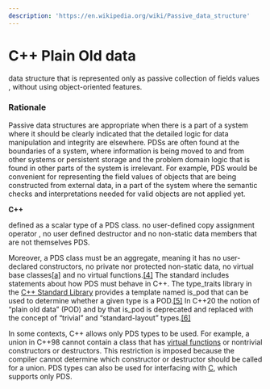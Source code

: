 ```yaml
---
description: 'https://en.wikipedia.org/wiki/Passive_data_structure'
---
```


# C++ Plain Old data

data structure that is represented only as passive collection of fields values , without using object-oriented features. 



### Rationale

Passive data structures are appropriate when there is a part of a system where it should be clearly indicated that the detailed logic for data manipulation and integrity are elsewhere. PDSs are often found at the boundaries of a system, where information is being moved to and from other systems or persistent storage and the problem domain logic that is found in other parts of the system is irrelevant. For example, PDS would be convenient for representing the field values of objects that are being constructed from external data, in a part of the system where the semantic checks and interpretations needed for valid objects are not applied yet.



**C++**

defined as a scalar type of a PDS class. no user-defined copy assignment operator , no user defined destructor and no non-static data members that are not themselves PDS. 



Moreover, a PDS class must be an aggregate, meaning it has no user-declared constructors, no private nor protected non-static data, no virtual base classes[\[a\]](https://en.wikipedia.org/wiki/Passive_data_structure#cite_note-4) and no virtual functions.[\[4\]](https://en.wikipedia.org/wiki/Passive_data_structure#cite_note-5) The standard includes statements about how PDS must behave in C++. The type\_traits library in the [C++ Standard Library](https://en.wikipedia.org/wiki/C%2B%2B_Standard_Library) provides a template named is\_pod that can be used to determine whether a given type is a POD.[\[5\]](https://en.wikipedia.org/wiki/Passive_data_structure#cite_note-6) In C++20 the notion of “plain old data” \(POD\) and by that is\_pod is deprecated and replaced with the concept of “trivial” and “standard-layout” types.[\[6\]](https://en.wikipedia.org/wiki/Passive_data_structure#cite_note-7)

In some contexts, C++ allows only PDS types to be used. For example, a union in C++98 cannot contain a class that has [virtual functions](https://en.wikipedia.org/wiki/Virtual_function) or nontrivial constructors or destructors. This restriction is imposed because the compiler cannot determine which constructor or destructor should be called for a union. PDS types can also be used for interfacing with [C](https://en.wikipedia.org/wiki/C_%28programming_language%29), which supports only PDS.

